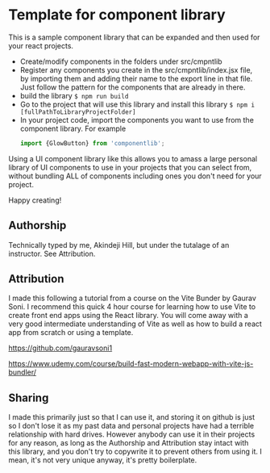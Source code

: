 # Template for component library

This is a sample component library that can be expanded and then used for your react projects.

* Create/modify components in the folders under src/cmpntlib
* Register any components you create in the src/cmpntlib/index.jsx file, by importing them and adding their name to the export line in that file.  Just follow the pattern for the components that are already in there.
* build the library ``$ npm run build``
* Go to the project that will use this library and install this library
    ``$ npm i [fullPathToLibraryProjectFolder]``
* In your project code, import the components you want to use from the component library.  For example
    ```javascript
    import {GlowButton} from 'componentlib';
    ```

Using a UI component library like this allows you to amass a large personal library of UI components to use in your projects that you can select from, without bundling ALL of components including ones you don't need for your project.

Happy creating!


## Authorship
Technically typed by me, Akindeji Hill, but under the tutalage of an instructor.  See Attribution.


## Attribution
I made this following a tutorial from a course on the Vite Bunder by Gaurav Soni.  I recommend this quick 4 hour course for learning how to use Vite to create front end apps using the React library.  You will come away with a very good intermediate understanding of Vite as well as how to build a react app from scratch or using a template.

https://github.com/gauravsoni1

https://www.udemy.com/course/build-fast-modern-webapp-with-vite-js-bundler/ 


## Sharing
I made this primarily just so that I can use it, and storing it on github is just so I don't lose it as my past data and personal projects have had a terrible relationship with hard drives.  However anybody can use it in their projects for any reason, as long as the Authorship and Attribution stay intact with this library, and you don't try to copywrite it to prevent others from using it.  I mean, it's not very unique anyway, it's pretty boilerplate.